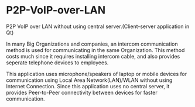 # P2P-VoIP-over-LAN
P2P VoIP over LAN without using central server.(Client-server application in Qt)

In many Big Organizations and companies, an intercom communication method is used for communicating in the same Organization.
This method costs much since it requires installing intercom cable, and also provides seperate telephone devices to employees.

This application uses microphone/speakers of laptop or mobile devices for communication using Local Area Network(LAN)/WLAN without using Internet Connection.
Since this application uses no central server, it provides Peer-to-Peer connectivity between devices for faster communication.
